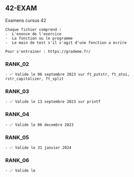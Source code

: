 ## 42-EXAM
Examens cursus 42

```
Chaque fichier comprend :
-  L'enonce de l'exercice
-  La fonction ou le programme
-  Le main de test s'il s'agit d'une fonction a ecrire

Pour s'entrainer : https://grademe.fr/
```

### RANK_02
```
- ✅ Valide le 06 septembre 2023 sur ft_putstr, ft_atoi, rstr_capitalizer, ft_split
```

### RANK_03
```
- ✅ Valide le 13 septembre 2023 sur printf
```

### RANK_04
```
- ✅ Valide le 06 decembre 2023
```
  
### RANK_05
```
- ✅ Valide le 31 janvier 2024
```

### RANK_06
```
- ✅ Valide le 
```
